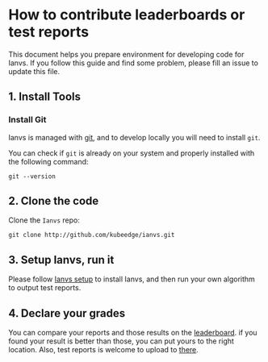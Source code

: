 # How to contribute leaderboards or test reports


This document helps you prepare environment for developing code for Ianvs.
If you follow this guide and find some problem, please fill an issue to update this file.

## 1. Install Tools
### Install Git

Ianvs is managed with [git], and to develop locally you
will need to install `git`.

You can check if `git` is already on your system and properly installed with
the following command:

```
git --version
```



## 2. Clone the code

Clone the `Ianvs` repo:

```shell
git clone http://github.com/kubeedge/ianvs.git
```


## 3. Setup Ianvs, run it

Please follow [Ianvs setup] to install Ianvs, and then run your own algorithm to output test reports.


## 4. Declare your grades 
You can compare your reports and those results on the [leaderboard]. 
if you found your result is better than those, you can put yours to the right location. 
Also, test reports is welcome to upload to [there](../proposals/test-reports).   



[git]: https://git-scm.com/
[framework]: /docs/proposals/architecture.md#architecture
[github]: https://github.com/
[golang]: https://golang.org/doc/install
[k8s-setup]: https://kubernetes.io/docs/setup/
[k8s-tools]: https://kubernetes.io/docs/tasks/tools
[minikube]: https://minikube.sigs.k8s.io/docs/start/
[kind]: https://kind.sigs.k8s.io
[kubeedge]: https://kubeedge.io/en/docs/
[kubeedge-k8s-compatibility]: https://github.com/kubeedge/kubeedge#kubernetes-compatibility
[Ianvs Setup]: how-to-install-ianvs.md
[leaderboard]: ../proposals/leaderboards/
